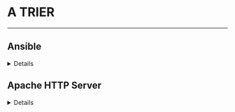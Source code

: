 # A TRIER
---

## Ansible

<details>

- [Securing a Server with Ansible](/atrier/apps/ansible_001.md)
- [Comment tester un rôle Ansible avec Molecule ?](/atrier/apps/ansible_002.md)
- [Découvrez ou redécouvrez Ansible-Vault](/atrier/apps/ansible_003.md)
- [Ensuring a Command Module Task is Repeatable with Ansible](/atrier/apps/ansible_004.md)
- [Gérer et exécuter en toute simplicité ses projets grâce à AWX](/atrier/apps/ansible_005.md)

</details>

## Apache HTTP Server

<details>

- [Comment installer Apache 2.4 (httpd) sous CentOS 7](/atrier/apps/apache_http_server_001)
- [Comment installer le serveur Web Apache sur CentOS 8](/atrier/apps/apache_http_server_002)
- [Enable Gzip Compression on Apache Shared Hosting](/atrier/apps/apache_http_server_003)
- [HTACCESS - Bloquer des IP et des Proxies](/atrier/apps/apache_http_server_004)
- [Récupérer la liste des urls avec un compteur sur les hits](/atrier/apps/apache_http_server_005)

</details>